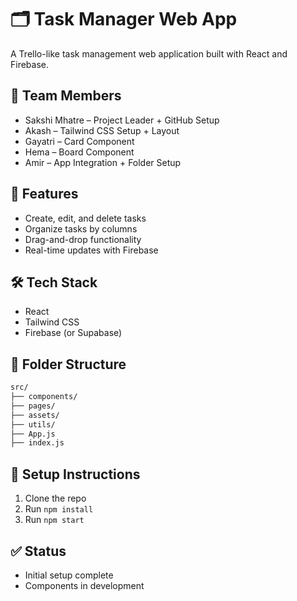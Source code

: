 
# 🗂️ Task Manager Web App

A Trello-like task management web application built with React and Firebase.

## 👥 Team Members
- Sakshi Mhatre – Project Leader + GitHub Setup
- Akash – Tailwind CSS Setup + Layout
- Gayatri – Card Component
- Hema – Board Component
- Amir – App Integration + Folder Setup

## 🚀 Features
- Create, edit, and delete tasks
- Organize tasks by columns
- Drag-and-drop functionality
- Real-time updates with Firebase

## 🛠️ Tech Stack
- React
- Tailwind CSS
- Firebase (or Supabase)

## 📂 Folder Structure
```bash
src/
├── components/
├── pages/
├── assets/
├── utils/
├── App.js
├── index.js
```

## 🔧 Setup Instructions
1. Clone the repo
2. Run `npm install`
3. Run `npm start`

## ✅ Status
- Initial setup complete
- Components in development
